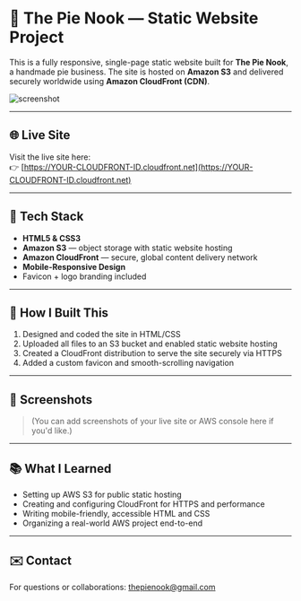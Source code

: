 # 🍰 The Pie Nook — Static Website Project

This is a fully responsive, single-page static website built for **The Pie Nook**, a handmade pie business. The site is hosted on **Amazon S3** and delivered securely worldwide using **Amazon CloudFront (CDN)**.

![screenshot](screenshot.png)

---

## 🌐 Live Site

Visit the live site here:  
👉 [https://YOUR-CLOUDFRONT-ID.cloudfront.net](https://YOUR-CLOUDFRONT-ID.cloudfront.net)

---

## 🧰 Tech Stack

- **HTML5 & CSS3**
- **Amazon S3** — object storage with static website hosting
- **Amazon CloudFront** — secure, global content delivery network
- **Mobile-Responsive Design**
- Favicon + logo branding included

---

## 🚀 How I Built This

1. Designed and coded the site in HTML/CSS
2. Uploaded all files to an S3 bucket and enabled static website hosting
3. Created a CloudFront distribution to serve the site securely via HTTPS
4. Added a custom favicon and smooth-scrolling navigation

---

## 📸 Screenshots

> (You can add screenshots of your live site or AWS console here if you'd like.)

---

## 📚 What I Learned

- Setting up AWS S3 for public static hosting
- Creating and configuring CloudFront for HTTPS and performance
- Writing mobile-friendly, accessible HTML and CSS
- Organizing a real-world AWS project end-to-end

---

## ✉️ Contact

For questions or collaborations: [thepienook@gmail.com](mailto:thepienook@gmail.com)
